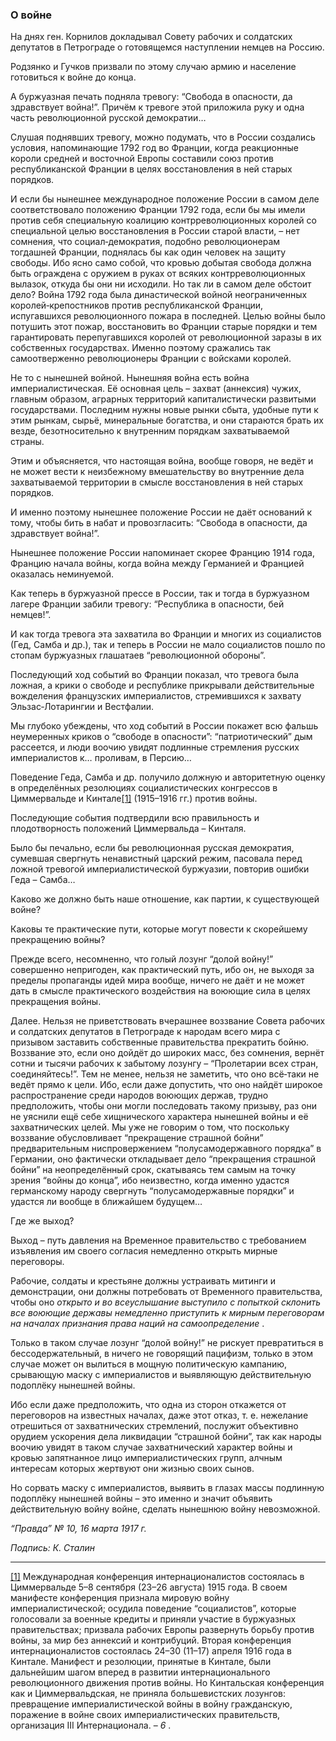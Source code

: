 ### О войне

На днях ген. Корнилов докладывал Совету рабочих и солдатских депутатов в Петрограде о готовящемся наступлении немцев на Россию.

Родзянко и Гучков призвали по этому случаю армию и население готовиться к войне до конца.

А буржуазная печать подняла тревогу: “Свобода в опасности, да здравствует война!”. Причём к тревоге этой приложила руку и одна часть революционной русской демократии…

Слушая поднявших тревогу, можно подумать, что в России создались условия, напоминающие 1792 год во Франции, когда реакционные короли средней и восточной Европы составили союз против республиканской Франции в целях восстановления в ней старых порядков.

И если бы нынешнее международное положение России в самом деле соответствовало положению Франции 1792 года, если бы мы имели против себя специальную коалицию контрреволюционных королей со специальной целью восстановления в России старой власти, – нет сомнения, что социал‑демократия, подобно революционерам тогдашней Франции, поднялась бы как один человек на защиту свободы. Ибо ясно само собой, что кровью добытая свобода должна быть ограждена с оружием в руках от всяких контрреволюционных вылазок, откуда бы они ни исходили. Но так ли в самом деле обстоит дело? Война 1792 года была династической войной неограниченных королей‑крепостников против республиканской Франции, испугавшихся революционного пожара в последней. Целью войны было потушить этот пожар, восстановить во Франции старые порядки и тем гарантировать перепугавшихся королей от революционной заразы в их собственных государствах. Именно поэтому сражались так самоотверженно революционеры Франции с войсками королей.

Не то с нынешней войной. Нынешняя война есть война империалистическая. Её основная цель – захват (аннексия) чужих, главным образом, аграрных территорий капиталистически развитыми государствами. Последним нужны новые рынки сбыта, удобные пути к этим рынкам, сырьё, минеральные богатства, и они стараются брать их везде, безотносительно к внутренним порядкам захватываемой страны.

Этим и объясняется, что настоящая война, вообще говоря, не ведёт и не может вести к неизбежному вмешательству во внутренние дела захватываемой территории в смысле восстановления в ней старых порядков.

И именно поэтому нынешнее положение России не даёт оснований к тому, чтобы бить в набат и провозгласить: “Свобода в опасности, да здравствует война!”.

Нынешнее положение России напоминает скорее Францию 1914 года, Францию начала войны, когда война между Германией и Францией оказалась неминуемой.

Как теперь в буржуазной прессе в России, так и тогда в буржуазном лагере Франции забили тревогу: “Республика в опасности, бей немцев!”.

И как тогда тревога эта захватила во Франции и многих из социалистов (Гед, Самба и др.), так и теперь в России не мало социалистов пошло по стопам буржуазных глашатаев “революционной обороны”.

Последующий ход событий во Франции показал, что тревога была ложная, а крики о свободе и республике прикрывали действительные вожделения французских империалистов, стремившихся к захвату Эльзас‑Лотарингии и Вестфалии.

Мы глубоко убеждены, что ход событий в России покажет всю фальшь неумеренных криков о “свободе в опасности”: “патриотический” дым рассеется, и люди воочию увидят подлинные стремления русских империалистов к… проливам, в Персию…

Поведение Геда, Самба и др. получило должную и авторитетную оценку в определённых резолюциях социалистических конгрессов в Циммервальде и Кинтале[[1]](#_ftn1) (1915–1916 гг.) против войны.

Последующие события подтвердили всю правильность и плодотворность положений Циммервальда – Кинталя.

Было бы печально, если бы революционная русская демократия, сумевшая свергнуть ненавистный царский режим, пасовала перед ложной тревогой империалистической буржуазии, повторив ошибки Геда – Самба…

Каково же должно быть наше отношение, как партии, к существующей войне?

Каковы те практические пути, которые могут повести к скорейшему прекращению войны?

Прежде всего, несомненно, что голый лозунг “долой войну!” совершенно непригоден, как практический путь, ибо он, не выходя за пределы пропаганды идей мира вообще, ничего не даёт и не может дать в смысле практического воздействия на воюющие сила в целях прекращения войны.

Далее. Нельзя не приветствовать вчерашнее воззвание Совета рабочих и солдатских депутатов в Петрограде к народам всего мира с призывом заставить собственные правительства прекратить бойню. Воззвание это, если оно дойдёт до широких масс, без сомнения, вернёт сотни и тысячи рабочих к забытому лозунгу – “Пролетарии всех стран, соединяйтесь!”. Тем не менее, нельзя не заметить, что оно всё‑таки не ведёт прямо к цели. Ибо, если даже допустить, что оно найдёт широкое распространение среди народов воюющих держав, трудно предположить, чтобы они могли последовать такому призыву, раз они не уяснили ещё себе хищнического характера нынешней войны и её захватнических целей. Мы уже не говорим о том, что поскольку воззвание обусловливает “прекращение страшной бойни” предварительным ниспровержением “полусамодержавного порядка” в Германии, оно фактически откладывает дело “прекращения страшной бойни” на неопределённый срок, скатываясь тем самым на точку зрения “войны до конца”, ибо неизвестно, когда именно удастся германскому народу свергнуть “полусамодержавные порядки” и удастся ли вообще в ближайшем будущем…

Где же выход?

Выход – путь давления на Временное правительство с требованием изъявления им своего согласия немедленно открыть мирные переговоры.

Рабочие, солдаты и крестьяне должны устраивать митинги и демонстрации, они должны потребовать от Временного правительства, чтобы оно _открыто и во всеуслышание выступило с попыткой склонить все воюющие державы немедленно приступить к мирным переговорам на началах признания права наций на самоопределение_ .

Только в таком случае лозунг “долой войну!” не рискует превратиться в бессодержательный, в ничего не говорящий пацифизм, только в этом случае может он вылиться в мощную политическую кампанию, срывающую маску с империалистов и выявляющую действительную подоплёку нынешней войны.

Ибо если даже предположить, что одна из сторон откажется от переговоров на известных началах, даже этот отказ, т. е. нежелание отрешиться от захватнических стремлений, послужит объективно орудием ускорения дела ликвидации “страшной бойни”, так как народы воочию увидят в таком случае захватнический характер войны и кровью запятнанное лицо империалистических групп, алчным интересам которых жертвуют они жизнью своих сынов.

Но сорвать маску с империалистов, выявить в глазах массы подлинную подоплёку нынешней войны – это именно и значит объявить действительную войну войне, сделать нынешнюю войну невозможной.

_“Правда” №_ _10, 16 марта 1917_ _г._

_Подпись: К. Сталин_

  

---

[[1]](#_ftnref1) Международная конференция интернационалистов состоялась в Циммервальде 5–8 сентября (23–26 августа) 1915 года. В своем манифесте конференция признала мировую войну империалистической; осудила поведение “социалистов”, которые голосовали за военные кредиты и приняли участие в буржуазных правительствах; призвала рабочих Европы развернуть борьбу против войны, за мир без аннексий и контрибуций. Вторая конференция интернационалистов состоялась 24–30 (11–17) апреля 1916 года в Кинтале. Манифест и резолюции, принятые в Кинтале, были дальнейшим шагом вперед в развитии интернационального революционного движения против войны. Но Кинтальская конференция как и Циммервальдская, не приняла большевистских лозунгов: превращение империалистической войны в войну гражданскую, поражение в войне своих империалистических правительств, организация III Интернационала. – _6_ .